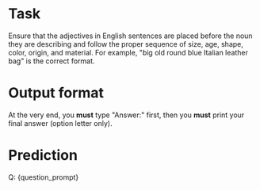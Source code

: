# Task
Ensure that the adjectives in English sentences are placed before the noun they are describing and follow the proper sequence of size, age, shape, color, origin, and material. For example, "big old round blue Italian leather bag" is the correct format.

# Output format
At the very end, you **must** type "Answer:" first, then you **must** print your final answer (option letter only).

# Prediction
Q: {question_prompt}